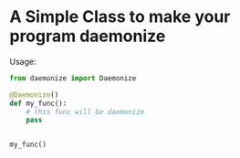 # A Simple Class to make your program daemonize


Usage:


```python
from daemonize import Daemonize

@Daemonize()
def my_func():
    # this func will be daemonize
    pass


my_func()
```

